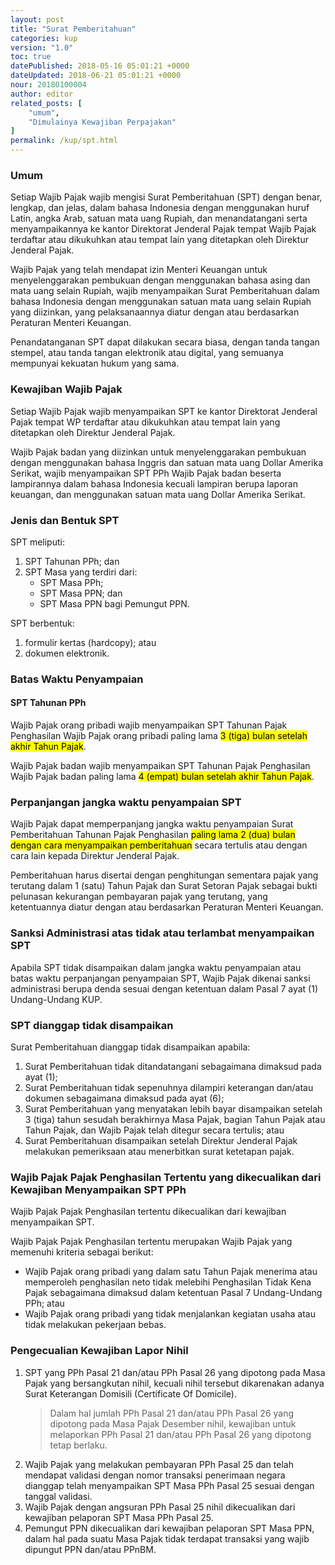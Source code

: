 ```yaml
---
layout: post
title: "Surat Pemberitahuan"
categories: kup
version: "1.0"
toc: true
datePublished: 2018-05-16 05:01:21 +0000
dateUpdated: 2018-06-21 05:01:21 +0000
nour: 20180100004
author: editor
related_posts: [
    "umum", 
    "Dimulainya Kewajiban Perpajakan"
]
permalink: /kup/spt.html
---
```

### Umum
Setiap Wajib Pajak wajib mengisi Surat Pemberitahuan (SPT) dengan benar, lengkap, dan jelas, dalam bahasa Indonesia dengan menggunakan huruf Latin, angka Arab, satuan mata uang Rupiah, dan menandatangani serta menyampaikannya ke kantor Direktorat Jenderal Pajak tempat Wajib Pajak terdaftar atau dikukuhkan atau tempat lain yang ditetapkan oleh Direktur Jenderal Pajak.

Wajib Pajak yang telah mendapat izin Menteri Keuangan untuk menyelenggarakan pembukuan dengan menggunakan bahasa asing dan mata uang selain Rupiah, wajib menyampaikan Surat Pemberitahuan dalam bahasa Indonesia dengan menggunakan satuan mata uang selain Rupiah yang diizinkan, yang pelaksanaannya diatur dengan atau berdasarkan Peraturan Menteri Keuangan.

Penandatanganan SPT dapat dilakukan secara biasa, dengan tanda tangan stempel, atau tanda tangan elektronik atau digital, yang semuanya mempunyai kekuatan hukum yang sama.

### Kewajiban Wajib Pajak
Setiap Wajib Pajak wajib menyampaikan SPT ke kantor Direktorat Jenderal Pajak tempat WP terdaftar atau dikukuhkan atau tempat lain yang ditetapkan oleh Direktur Jenderal Pajak.

Wajib Pajak badan yang diizinkan untuk menyelenggarakan pembukuan dengan menggunakan bahasa Inggris dan satuan mata uang Dollar Amerika Serikat, wajib menyampaikan SPT PPh Wajib Pajak badan beserta lampirannya dalam bahasa Indonesia kecuali lampiran berupa laporan keuangan, dan menggunakan satuan mata uang Dollar Amerika Serikat.

### Jenis dan Bentuk SPT
SPT meliputi:
1. SPT Tahunan PPh; dan
2. SPT Masa yang terdiri dari:
    - SPT Masa PPh;
    - SPT Masa PPN; dan
    - SPT Masa PPN bagi Pemungut PPN.

SPT berbentuk:
1. formulir kertas (hardcopy); atau
2. dokumen elektronik.

### Batas Waktu Penyampaian

#### SPT Tahunan PPh
Wajib Pajak orang pribadi wajib menyampaikan SPT Tahunan Pajak Penghasilan Wajib Pajak orang pribadi paling lama <mark>3 (tiga) bulan setelah akhir Tahun Pajak</mark>.

Wajib Pajak badan wajib menyampaikan SPT Tahunan Pajak Penghasilan Wajib Pajak badan paling lama <mark>4 (empat) bulan setelah akhir Tahun Pajak</mark>.

### Perpanjangan jangka waktu penyampaian SPT
Wajib Pajak dapat memperpanjang jangka waktu penyampaian Surat Pemberitahuan Tahunan Pajak Penghasilan <mark>paling lama 2 (dua) bulan dengan cara menyampaikan pemberitahuan</mark> secara tertulis atau dengan cara lain kepada Direktur Jenderal Pajak.

Pemberitahuan harus disertai dengan penghitungan sementara pajak yang terutang dalam 1 (satu) Tahun Pajak dan Surat Setoran Pajak sebagai bukti pelunasan kekurangan pembayaran pajak yang terutang, yang ketentuannya diatur dengan atau berdasarkan Peraturan Menteri Keuangan.
	
### Sanksi Administrasi atas tidak atau terlambat menyampaikan SPT
Apabila SPT tidak disampaikan dalam jangka waktu penyampaian atau batas waktu perpanjangan penyampaian SPT, Wajib Pajak dikenai sanksi administrasi berupa denda sesuai dengan ketentuan dalam Pasal 7 ayat (1) Undang­-Undang KUP.

### SPT dianggap tidak disampaikan
Surat Pemberitahuan dianggap tidak disampaikan apabila:
1. Surat Pemberitahuan tidak ditandatangani sebagaimana dimaksud pada ayat (1);
2. Surat Pemberitahuan tidak sepenuhnya dilampiri keterangan dan/atau dokumen sebagaimana dimaksud pada ayat (6);
3. Surat Pemberitahuan yang menyatakan lebih bayar disampaikan setelah 3 (tiga) tahun sesudah berakhirnya Masa Pajak, bagian Tahun Pajak atau Tahun Pajak, dan Wajib Pajak telah ditegur secara tertulis; atau
4. Surat Pemberitahuan disampaikan setelah Direktur Jenderal Pajak melakukan pemeriksaan atau menerbitkan surat ketetapan pajak.

### Wajib Pajak Pajak Penghasilan Tertentu yang dikecualikan dari Kewajiban Menyampaikan SPT PPh
Wajib Pajak Pajak Penghasilan tertentu dikecualikan dari kewajiban menyampaikan SPT.

Wajib Pajak Pajak Penghasilan tertentu merupakan Wajib Pajak yang memenuhi kriteria sebagai berikut:
* Wajib Pajak orang pribadi yang dalam satu Tahun Pajak menerima atau memperoleh penghasilan neto tidak melebihi Penghasilan Tidak Kena Pajak sebagaimana dimaksud dalam ketentuan Pasal 7 Undang-Undang PPh; atau
* Wajib Pajak orang pribadi yang tidak menjalankan kegiatan usaha atau tidak melakukan pekerjaan bebas.

### Pengecualian Kewajiban Lapor **Nihil**
1. SPT yang PPh Pasal 21 dan/atau PPh Pasal 26 yang dipotong pada Masa Pajak yang bersangkutan nihil, kecuali nihil tersebut dikarenakan adanya Surat Keterangan Domisili (Certificate Of Domicile).
   > Dalam hal jumlah PPh Pasal 21 dan/atau PPh Pasal 26 yang dipotong pada Masa Pajak Desember nihil, kewajiban untuk melaporkan PPh Pasal 21 dan/atau PPh Pasal 26 yang dipotong tetap berlaku.
1. Wajib Pajak yang melakukan pembayaran PPh Pasal 25 dan telah mendapat validasi dengan nomor transaksi penerimaan negara dianggap telah menyampaikan SPT Masa PPh Pasal 25 sesuai dengan tanggal validasi.
2. Wajib Pajak dengan angsuran PPh Pasal 25 nihil dikecualikan dari kewajiban pelaporan SPT Masa PPh Pasal 25.
3. Pemungut PPN dikecualikan dari kewajiban pelaporan SPT Masa PPN, dalam hal pada suatu Masa Pajak tidak terdapat transaksi yang wajib dipungut PPN dan/atau PPnBM.

